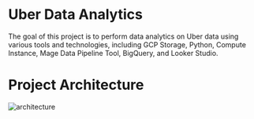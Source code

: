 # Uber Data Analytics

The goal of this project is to perform data analytics on Uber data using various tools and technologies, including GCP Storage, Python, Compute Instance, Mage Data Pipeline Tool, BigQuery, and Looker Studio.

# Project Architecture

![architecture](https://github.com/rjs-7399/uber-data-analytics-GCP/assets/38734146/2b5da036-2d16-4ce7-9fcd-c418e718657b)
